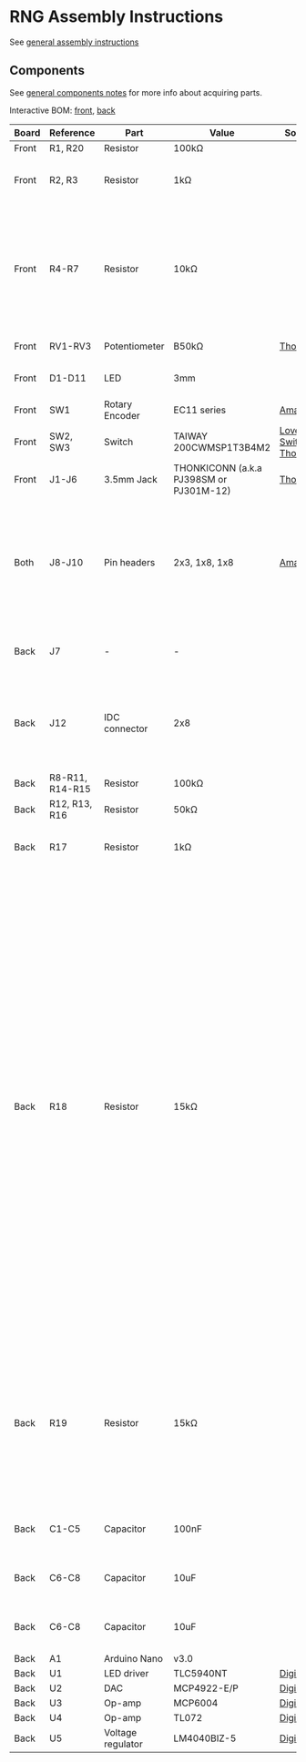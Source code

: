 # RNG Assembly Instructions

See [general assembly instructions](https://quinnfreedman.github.io/modular/docs/assembly)

## Components

See [general components notes](https://quinnfreedman.github.io/modular/docs/components) for more info about acquiring parts.

Interactive BOM: [front](https://quinnfreedman.github.io/fm-artifacts/RNG/rng_pcb_front_interactive_bom.html), [back](https://quinnfreedman.github.io/fm-artifacts/RNG/rng_pcb_back_interactive_bom.html)

| Board | Reference | Part             | Value                                   | Source  | Comment |
| ----- | --------- | ---------------- | --------------------------------------- | ------- | ------- |
| Front | R1, R20   | Resistor         | 100kΩ                                   |         |         |
| Front | R2, R3    | Resistor         | 1kΩ                                     |         | Determines output impedance. Any value is fine. |
| Front | R4-R7     | Resistor         | 10kΩ                                    |         | Determines LED brightness. You may want to use a different value if you have different LEDs. A lower value means less resistance and brighter LEDs |
| Front | RV1-RV3   | Potentiometer    | B50kΩ                                   | [Thonk](https://www.thonk.co.uk/shop/alpha-9mm-pots-dshaft/) | Linear. Any value is fine. |
| Front | D1-D11    | LED              | 3mm                                     |         | Any standard 3mm LED will work here. |
| Front | SW1       | Rotary Encoder   | EC11 series                             | [Amazon](https://www.amazon.com/dp/B07D3DF8TK) | |
| Front | SW2, SW3  | Switch           | TAIWAY 200CWMSP1T3B4M2                  | [Love My Switches](https://lovemyswitches.com/taiway-sub-mini-spdt-on-on-switch-pcb-mount-long-shaft/), [Thonk](https://www.thonk.co.uk/shop/sub-mini-toggle-switches/) | SPDT ON-ON |
| Front | J1-J6     | 3.5mm Jack       | THONKICONN (a.k.a PJ398SM or PJ301M-12) | [Thonk](https://www.thonk.co.uk/shop/thonkiconn/) | |
| Both  | J8-J10    | Pin headers      | 2x3, 1x8, 1x8                           | [Amazon](https://www.amazon.com/gp/product/B074HVBTZ4) | Solder the two boards directly together using the male headers or (recommended) make them detachable using a male/female pair. |
| Back  | J7        | -                | -                                       |         | Not used. Expansion points for future features |
| Back  | J12       | IDC connector    | 2x8                                     |         | Eurorack power header. Can use two rows of male pin headers or (recommended) a shrouded connector. |
| Back  | R8-R11, R14-R15 | Resistor   | 100kΩ                                   |         |         |
| Back  | R12, R13, R16   | Resistor   | 50kΩ                                    |         |         |
| Back  | R17       | Resistor         | 1kΩ                                     |         | Determines output impedance. Any value is fine. |
| Back  | R18       | Resistor         | 15kΩ                                    |         | Controls the LED brightness for the 7-LED display. Unlike the bottom LEDs, which are in series with R4-R7 (@5v), this resistor is just used as a current refference (@5v) by the TLC5940. To match the current across all the LEDs (and therefore the brightness), R18 is calculated by R18 = 5 / ((5 - V_LED) / R4), where V_LED is the voltage drop across one of the LEDs (at the current they will recieve based of R4-R7 at 5v). This can be measured or will probably be in datasheet. Then round to the nearrest available LED value. It doesn't have to be exact. |
| Back  | R19       | Resistor         | 15kΩ                                    |         | Controls the available current at the -5v ref regulator. You could probably go a little higher to be more power efficient, but if the -5v voltage sags you can decrease the value. |
| Back  | C1-C5     | Capacitor        | 100nF                                   |         | **Optional.** Power supply noise filtering capacitors |
| Back  | C6-C8     | Capacitor        | 10uF                                    |         | **Optional.** Power supply noise filtering capacitors |
| Back  | C6-C8     | Capacitor        | 10uF                                    |         | **Optional.** Power supply noise filtering capacitors |
| Back  | A1        | Arduino Nano     | v3.0                                    |         | |
| Back  | U1        | LED driver       | TLC5940NT                               | [DigiKey](https://www.digikey.com/en/products/detail/texas-instruments/TLC5940NT/716896) | |
| Back  | U2        | DAC              | MCP4922-E/P                             | [DigiKey](https://www.digikey.com/en/products/detail/microchip-technology/MCP4922-E-P/716251) | |
| Back  | U3        | Op-amp           | MCP6004                                 | [DigiKey](https://www.digikey.com/en/products/detail/microchip-technology/mcp6004-i-p/523060) | |
| Back  | U4        | Op-amp           | TL072                                   | [DigiKey](https://www.digikey.com/en/products/filter/instrumentation-op-amps-buffer-amps/687?s=N4IgjCBcoGwJxVAYygMwIYBsDOBTANCAPZQDaIALGGABxwDsIAuoQA4AuUIAyuwE4BLAHYBzEAF9CAWgTQQKSPwCuBYmXDNJIKQCZE8qMtUlI5AKwhCCJuK17TIdpgAM9PSxAx9AgCZcpYM4QbJyQIJaOAJ6suFzo2Ci2QA) | |
| Back  | U5        | Voltage regulator| LM4040BIZ-5                             | [DigiKey](https://www.digikey.com/en/products/detail/rochester-electronics-llc/LM4040BIZ-5-0/12603438) | 5v, TO92-3 package |

